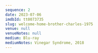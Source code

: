 ```yaml
---
sequence: 2
date: 2023-07-06
imdbId: tt0073735
slug: welcome-home-brother-charles-1975
venue: null
venueNotes: null
medium: Blu-ray
mediumNotes: Vinegar Syndrome, 2018
---
```


